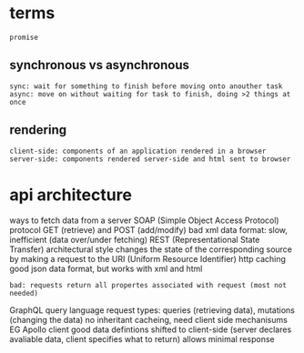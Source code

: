 # terms
    promise
## synchronous vs asynchronous
    sync: wait for something to finish before moving onto anouther task
    async: move on without waiting for task to finish, doing >2 things at once
## rendering
    client-side: components of an application rendered in a browser
    server-side: components rendered server-side and html sent to browser
    
# api architecture
ways to fetch data from a server
SOAP (Simple Object Access Protocol)
    protocol
    GET (retrieve) and POST (add/modify)
    bad
        xml data format: slow, inefficient (data over/under fetching)
REST (Representational State Transfer)
    architectural style
    changes the state of the corresponding source by making a request to the URI (Uniform Resource Identifier)
    http caching
    good
        json data format, but works with xml and html

    bad: requests return all propertes associated with request (most not needed)
GraphQL
    query language
    request types: queries (retrieving data), mutations (changing the data)
    no inheritant cacheing, need client side mechanisums EG Apollo client
    good
        data defintions shifted to client-side (server declares avaliable data, client specifies what to return)
            allows minimal response
            

